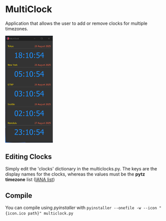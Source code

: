 # MultiClock

Application that allows the user to add or remove clocks for multiple timezones. 

<img src="screenshot.png" width="150px">

## Editing Clocks

Simply edit the 'clocks' dictionary in the multiclocks.py. The keys are the display names for the clocks, whereas the values must be the **pytz timezone** list (<a href="https://en.wikipedia.org/wiki/List_of_tz_database_time_zones" target="_blank">IANA list</a>)

## Compile

You can compile using *pyinstaller* with ```pyinstaller --onefile -w --icon "{icon.ico path}" multiclock.py```
